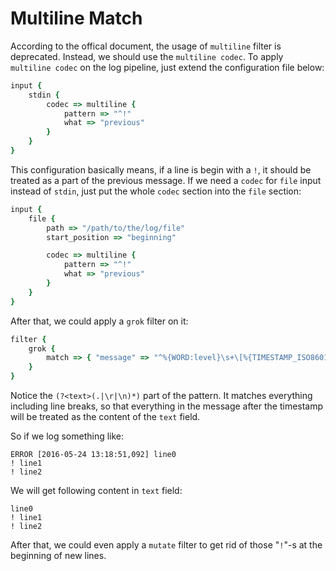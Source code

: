 # Multiline Match

According to the offical document, the usage of `multiline` filter is deprecated. Instead, we should use the `multiline codec`. To apply `multiline codec` on the log pipeline, just extend the configuration file below:

```ruby
input {
    stdin {
        codec => multiline {
            pattern => "^!"
            what => "previous"
        }
    }
}
```

This configuration basically means, if a line is begin with a `!`, it should be treated as a part of the previous message. If we need a `codec` for `file` input instead of `stdin`, just put the whole `codec` section into the `file` section:

```ruby
input {
    file {
        path => "/path/to/the/log/file"
        start_position => "beginning"

        codec => multiline {
            pattern => "^!"
            what => "previous"
        }
    }
}
```

After that, we could apply a `grok` filter on it:

```ruby
filter {
    grok {
        match => { "message" => "^%{WORD:level}\s+\[%{TIMESTAMP_ISO8601:timestamp}\] (?<text>(.|\r|\n)*)" }
    }
}
```

Notice the `(?<text>(.|\r|\n)*)` part of the pattern. It matches everything including line breaks, so that everything in the message after the timestamp will be treated as the content of the `text` field.

So if we log something like:

```text
ERROR [2016-05-24 13:18:51,092] line0
! line1
! line2
```

We will get following content in `text` field:

```text
line0
! line1
! line2
```

After that, we could even apply a `mutate` filter to get rid of those "`!`"-s at the beginning of new lines.
